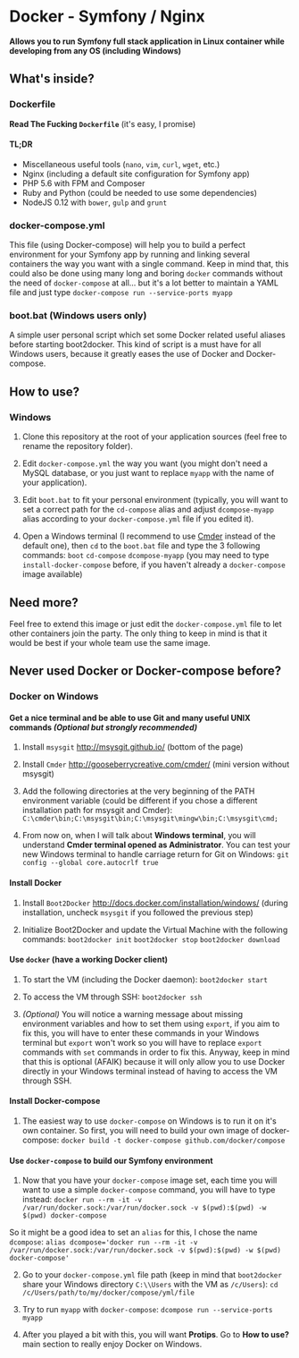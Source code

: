 Docker - Symfony / Nginx
===
**Allows you to run Symfony full stack application in Linux container while developing from any OS (including Windows)**


## What's inside?

### Dockerfile
**Read The Fucking `Dockerfile`** (it's easy, I promise)

#### TL;DR
 - Miscellaneous useful tools (`nano`, `vim`, `curl`, `wget`, etc.)
 - Nginx (including a default site configuration for Symfony app)
 - PHP 5.6 with FPM and Composer
 - Ruby and Python (could be needed to use some dependencies)
 - NodeJS 0.12 with `bower`, `gulp` and `grunt`

### docker-compose.yml
This file (using Docker-compose) will help you to build a perfect environment for your Symfony app by running and linking several containers the way you want with a single command. Keep in mind that, this could also be done using many long and boring `docker` commands without the need of `docker-compose` at all... but it's a lot better to maintain a YAML file and just type `docker-compose run --service-ports myapp`

### boot.bat (Windows users only)
A simple user personal script which set some Docker related useful aliases before starting boot2docker. This kind of script is a must have for all Windows users, because it greatly eases the use of Docker and Docker-compose.


## How to use?

### Windows

 1. Clone this repository at the root of your application sources (feel free to rename the repository folder).

 2. Edit `docker-compose.yml` the way you want (you might don't need a MySQL database, or you just want to replace `myapp` with the name of your application).

 3. Edit `boot.bat` to fit your personal environment (typically, you will want to set a correct path for the `cd-compose` alias and adjust `dcompose-myapp` alias according to your `docker-compose.yml` file if you edited it).

 4. Open a Windows terminal (I recommend to use [Cmder](http://gooseberrycreative.com/cmder/) instead of the default one), then `cd` to the `boot.bat` file and type the 3 following commands:
 `boot`
 `cd-compose`
 `dcompose-myapp` (you may need to type `install-docker-compose` before, if you haven't already a `docker-compose` image available)


## Need more?
Feel free to extend this image or just edit the `docker-compose.yml` file to let other containers join the party.
The only thing to keep in mind is that it would be best if your whole team use the same image.


## Never used Docker or Docker-compose before?

### Docker on Windows

#### Get a nice terminal and be able to use Git and many useful UNIX commands _(Optional but strongly recommended)_

 1. Install `msysgit` http://msysgit.github.io/ (bottom of the page)

 2. Install `Cmder` http://gooseberrycreative.com/cmder/ (mini version without msysgit)

 3. Add the following directories at the very beginning of the PATH environment variable (could be different if you chose a different installation path for msysgit and Cmder): 
`C:\cmder\bin;C:\msysgit\bin;C:\msysgit\mingw\bin;C:\msysgit\cmd;`

 4. From now on, when I will talk about **Windows terminal**, you will understand **Cmder terminal opened as Administrator**. You can test your new Windows terminal to handle carriage return for Git on Windows:
`git config --global core.autocrlf true`

#### Install Docker

 1. Install `Boot2Docker` http://docs.docker.com/installation/windows/ (during installation, uncheck `msysgit` if you followed the previous step)

 2. Initialize Boot2Docker and update the Virtual Machine with the following commands:
`boot2docker init`
`boot2docker stop`
`boot2docker download`

#### Use `docker` (have a working Docker client)

 1. To start the VM (including the Docker daemon):
`boot2docker start`

 2. To access the VM through SSH:
`boot2docker ssh`

 3. _(Optional)_ You will notice a warning message about missing environment variables and how to set them using `export`, if you aim to fix this, you will have to enter these commands in your Windows terminal but `export` won't work so you will have to replace `export` commands with `set` commands in order to fix this. Anyway, keep in mind that this is optional (AFAIK) because it will only allow you to use Docker directly in your Windows terminal instead of having to access the VM through SSH.

#### Install Docker-compose

 1. The easiest way to use `docker-compose` on Windows is to run it on it's own container. So first, you will need to build your own image of docker-compose:
`docker build -t docker-compose github.com/docker/compose`

 
#### Use `docker-compose` to build our Symfony environment

 1. Now that you have your `docker-compose` image set, each time you will want to use a simple `docker-compose` command, you will have to type instead:
`docker run --rm -it -v /var/run/docker.sock:/var/run/docker.sock -v $(pwd):$(pwd) -w $(pwd) docker-compose`

 So it might be a good idea to set an `alias` for this, I chose the name `dcompose`:
`alias dcompose='docker run --rm -it -v /var/run/docker.sock:/var/run/docker.sock -v $(pwd):$(pwd) -w $(pwd) docker-compose'`

 2. Go to your `docker-compose.yml` file path (keep in mind that `boot2docker` share your Windows directory `C:\\Users` with the VM as `/c/Users`):
 `cd /c/Users/path/to/my/docker/compose/yml/file`
 
 3. Try to run `myapp` with `docker-compose`:
 `dcompose run --service-ports myapp`
 
 4. After you played a bit with this, you will want **Protips**. Go to **How to use?** main section to really enjoy Docker on Windows.
 
